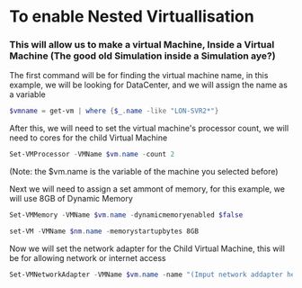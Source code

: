 # To enable Nested Virtuallisation

### This will allow us to make a virtual Machine, Inside a Virtual Machine (The good old Simulation inside a Simulation aye?)

The first command will be for finding the virtual machine name, in this example, we will be looking for DataCenter, and we will assign the name as a variable

```Powershell
$vmname = get-vm | where {$_.name -like "LON-SVR2*"}
```

After this, we will need to set the virtual machine's processor count, we will need to cores for the child Virtual Machine

```Powershell
Set-VMProcessor -VMName $vm.name -count 2
```

(Note: the $vm.name is the variable of the machine you selected before)

Next we will need to assign a set ammont of memory, for this example, we will use 8GB of Dynamic Memory

```Powershell
Set-VMMemory -VMName $vm.name -dynamicmemoryenabled $false
```
```Powershell
set-VM -VMName $nm.name -memorystartupbytes 8GB
```

Now we will set the network adapter for the Child Virtual Machine, this will be for allowing network or internet access
```Powershell
Set-VMNetworkAdapter -VMName $vm.name -name "(Imput network addapter here)" -Macaddressspoffing on
```

